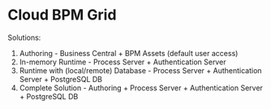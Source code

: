 # Cloud BPM Grid

Solutions:
1) Authoring - Business Central + BPM Assets (default user access)
2) In-memory Runtime - Process Server + Authentication Server
3) Runtime with  (local/remote) Database - Process Server + Authentication Server + PostgreSQL DB
4) Complete Solution - Authoring + Process Server + Authentication Server + PostgreSQL DB
